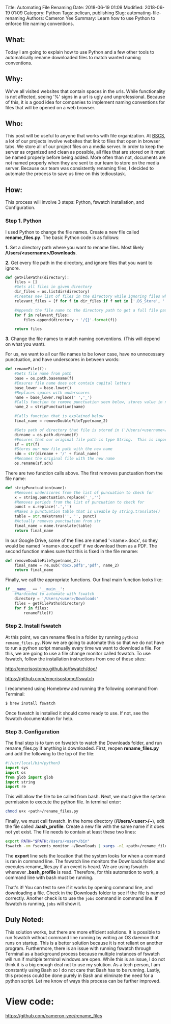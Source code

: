 Title: Automating File Renaming
Date: 2018-06-19 01:09
Modified: 2018-06-19 01:09
Category: Python
Tags: pelican, publishing
Slug: automating-file-renaming
Authors: Cameron Yee
Summary: Learn how to use Python to enforce file naming conventions.


## What:

Today I am going to explain how to use Python and a few other tools to automatically rename downloaded files to match wanted naming conventions.

## Why:

We've all visited websites that contain spaces in the urls.  While functionality is not affected, seeing '%' signs in a url is ugly and unprofessional.  Because of this, it is a good idea for companies to implement naming conventions for files that will be opened on a web browser.

## Who:

This post will be useful to anyone that works with file organization.  At [BSCS](https://bscs.org/), a lot of our projects involve websites that link to files that open in browser tabs.  We store all of our project files on a media server.  In order to keep the server as organized and clean as possible, all files that are stored on it must be named properly before being added.  More often than not, documents are not named properly when they are sent to our team to store on the media server.  Because our team was consistently renaming files, I decided to automate the process to save us time on this tedioustask. 

## How:

This process will involve 3 steps: Python, fswatch installation, and Configuration.

### Step 1. Python

I used Python to change the file names.  Create a new file called **rename_files.py**. The basic Python code is as follows:

**1\.** Set a directory path where you want to rename files.  Most likely **/Users/&lt;username&gt;/Downloads**.

**2\.** Get every file path in the directory, and ignore files that you want to ignore.

```python
def getFilePaths(directory):
    files = []
    #Gets all files in given directory
    dir_files = os.listdir(directory)
    #Creates new list of files in the directory while ignoring files where  we don't want to change the name
    relevant_files = [f for f in dir_files if f not in ['.DS_Store', '.localized']]

    #Appends the file name to the directory path to get a full file path for each file
    for f in relevant_files:
        files.append(directory + '/{}'.format(f))

    return files
```

**3\.** Change the file names to match naming conventions. (This will depend on what you want).

For us, we want to all our file names to be lower case, have no unnecessary punctuation, and have underscores in between words:

```python
def renameFile(f):
    #Gets file name from path
    base = os.path.basename(f)
    #Ensures file name does not contain capital letters
    base_lower = base.lower()
    #Replaces spaces with underscores
    name = base_lower.replace(' ','_') 
    #Calls function to remove punctuation seen below, stores value in new variable so we're not mutating variables
    name_2 = stripPunctuation(name)

    #Calls function that is explained below
    final_name = removeDoubleFileType(name_2)

    #Gets path of directory that file is stored in ('/Users/<username>/Downloads')
    dirname = os.path.dirname(f)
    #Ensures that our original file path is type String.  This is important for os.rename()
    sf = str(f)
    #Stores our new file path with the new name
    sdn = str(dirname + '/' + final_name)
    #Renames the original file with the new name
    os.rename(sf,sdn)
```

There are two function calls above.  The first removes punctuation from the file name:

```python
def stripPunctuation(name):
    #Removes underscores from the list of puncuation to check for
    x = string.punctuation.replace('_','')
    #Removes periods from the list of puncuation to check for
    punct = x.replace('.','')
    #Makes a punctuation table that is useable by string.translate()
    table = str.maketrans('', '', punct)
    #Actually removes punctuation from str
    final_name = name.translate(table)
    return final_name
```

  In our Google Drive, some of the files are named '&lt;name&gt;.docx', so they would be named '&lt;name&gt;.docx.pdf' if we download them as a PDF. The second function makes sure that this is fixed in the file rename:

```python
def removeDoubleFileType(name_2):
    final_name = re.sub('docx.pdf$','pdf', name_2)   
    return final_name
```

 Finally, we call the appropriate functions.  Our final main function looks like:

```python
if __name__ == '__main__':
    #Hardcoded to automate with fswatch
    directory = '/Users/<user>/Downloads'
    files = getFilePaths(directory)
    for f in files:
        renameFile(f)
```

### Step 2. Install fswatch

At this point, we can rename files in a folder by running `python3 rename_files.py`.  Now we are going to automate this so that we do not have to run a python script manually every time we want to download a file.  For this, we are going to use a file change monitor called fswatch.  To use fswatch, follow the installation instructions from one of these sites:

<http://emcrisostomo.github.io/fswatch/doc/>

<https://github.com/emcrisostomo/fswatch>

I recommend using Homebrew and running the following command from Terminal:

```bash
$ brew install fswatch
```

Once fswatch is installed it should come ready to use.  If not, see the fswatch documentation for help.

### Step 3. Configuration

The final step is to turn on fswatch to watch the Downloads folder, and run rename_files.py if anything is downloaded.  First, reopen **rename_files.py** and add the following to the top of the file:

```python
#!/usr/local/bin/python3
import sys
import os
from glob import glob
import string
import re
```

This will allow the file to be called from bash.  Next, we must give the system permission to execute the python file.  In terminal enter:

```bash
chmod u+x <path>/rename_files.py
```

Finally, we must call fswatch.  In the home directory (**/Users/&lt;user&gt;/~**), edit the file called **.bash_profile**.  Create a new file with the same name if it does not yet exist.  The file needs to contain at least these two lines:

```bash
export PATH="$PATH:/Users/<user>/bin"
fswatch -om fsevents_monitor ~/Downloads | xargs -n1 <path>/rename_files.py &
```

The **export** line sets the location that the system looks for when a command is ran in command line.  The fswatch line monitors the Downloads folder and executes rename_files.py if an event is heard.  We are using fswatch whenever **.bash_profile** is read.  Therefore, for this automation to work, a command line with bash must be running.

That's it!  You can test to see if it works by opening command line, and downloading a file.  Check in the Downloads folder to see if the file is named correctly.  Another check is to use the `jobs` command in command line.  If fswatch is running, `jobs` will show it.

## Duly Noted:

This solution works, but there are more efficient solutions.  It is possible to run fswatch without command line running by writing an OS daemon that runs on startup.  This is a better solution because it is not reliant on another program.  Furthermore, there is an issue with running fswatch through Terminal as a background process because multiple instances of fswatch will run if multiple terminal windows are open.  While this is an issue, I do not think it is a big enough deal not to use my solution.  As a tech person, I am constantly using Bash so I do not care that Bash has to be running.  Lastly, this process could be done purely in Bash and eliminate the need for a python script.  Let me know of ways this process can be further improved.

# View code:

<https://github.com/cameron-yee/rename_files>
